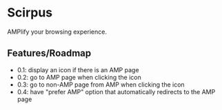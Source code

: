 # Scirpus

AMPlify your browsing experience.

## Features/Roadmap

- 0.1: display an icon if there is an AMP page
- 0.2: go to AMP page when clicking the icon
- 0.3: go to non-AMP page from AMP when clicking the icon
- 0.4: have "prefer AMP" option that automatically redirects to the AMP page